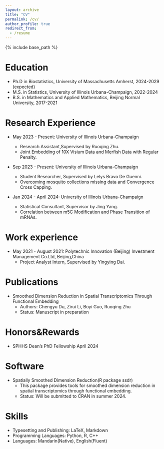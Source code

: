 ```yaml
---
layout: archive
title: "CV"
permalink: /cv/
author_profile: true
redirect_from:
  - /resume
---
```


{% include base_path %}

Education
======
* Ph.D in Biostatistics, University of Massachusetts Amherst, 2024-2029 (expected)
* M.S. in Statistics, University of Illinois Urbana-Champaign, 2022-2024
* B.S. in Mathematics and Applied Mathematics, Beijing Normal University, 2017-2021

Research Experience
======
* May 2023 - Present: University of Illinois Urbana-Champaign
  * Research Assistant,Supervised by Ruoqing Zhu.
  * Joint Embedding of 10X Visium Data and Merfish Data with Regular Penalty.
 
* Sep 2023 - Present: University of Illinois Urbana-Champaign
  * Student Researcher, Supervised by Lelys Bravo De Guenni.
  * Overcoming mosquito collections missing data and Convergence Cross Capping.

* Jan 2024 - April 2024: University of Illinois Urbana-Champaign
  * Statistical Consultant, Supervisor by Jing Yang.
  * Correlation between m5C Modification and Phase Transition of mRNAs.
 
Work experience
======
* May 2021 - August 2021: Polytechnic Innovation (Beijing) Investment Management Co.Ltd, Beijing,China
  * Project Analyst Intern, Supervised by Yingying Dai.
 
 
Publications
======
* Smoothed Dimension Reduction in Spatial Transcriptomics Through Functional Embedding
  * Authors: Chengyu Du, Zirui Li, Boyi Guo, Ruoqing Zhu
  * Status: Manuscript in preparation
 
Honors&Rewards
======
* SPHHS Dean’s PhD Fellowship                                                                                                         April 2024

Software
======

* Spatially Smoothed Dimension Reduction(R package ssdr)
  * This package provides tools for smoothed dimension reduction in spatial transcriptomics through functional embedding.
  * Status: Will be submitted to CRAN in summer 2024.


Skills
======
* Typesetting and Publishing: LaTeX, Markdown
* Programming Languages: Python, R, C++
* Languages: Mandarin(Native), English(Fluent)



